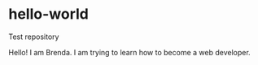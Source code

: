 # hello-world
Test repository


Hello! I am Brenda.  I am trying to learn how to become a web developer.
